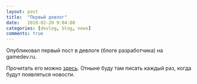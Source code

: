 ```yaml
---
layout: post
title:  "Первый девлог"
date:   2018-02-20 9:04:00
categories: [devlog, blog, news]
comments: true
---
```

Опубликовал первый пост в девлоге (блоге разработчика) на gamedev.ru.

<!--more-->

Прочитать его можно [здесь][devlog]. Отныне буду там писать каждый раз, когда будут появляться новости.

[devlog]:      https://gamedev.ru/projects/forum/?id=233793#m0
